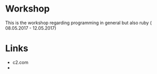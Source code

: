 # Workshop

This is the workshop regarding programming in general but also ruby ( 08.05.2017 - 12.05.2017)

# Links
- c2.com
- 


#

